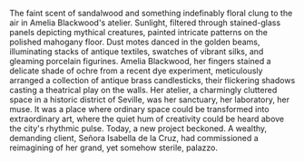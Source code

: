 The faint scent of sandalwood and something indefinably floral clung to the air in Amelia Blackwood's atelier.  Sunlight, filtered through stained-glass panels depicting mythical creatures, painted intricate patterns on the polished mahogany floor.  Dust motes danced in the golden beams, illuminating stacks of antique textiles, swatches of vibrant silks, and gleaming porcelain figurines.  Amelia Blackwood, her fingers stained a delicate shade of ochre from a recent dye experiment, meticulously arranged a collection of antique brass candlesticks, their flickering shadows casting a theatrical play on the walls.  Her atelier, a charmingly cluttered space in a historic district of Seville, was her sanctuary, her laboratory, her muse.  It was a place where ordinary space could be transformed into extraordinary art, where the quiet hum of creativity could be heard above the city's rhythmic pulse.  Today, a new project beckoned.  A wealthy, demanding client, Señora Isabella de la Cruz, had commissioned a reimagining of her grand, yet somehow sterile, palazzo.
